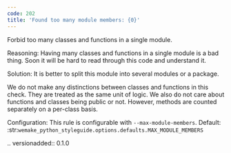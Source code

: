 ```yaml
---
code: 202
title: 'Found too many module members: {0}'
---
```



Forbid too many classes and functions in a single module.

Reasoning:
    Having many classes and functions in a single module is a bad thing.
    Soon it will be hard to read through this code and understand it.

Solution:
    It is better to split this module into several modules or a package.

We do not make any distinctions between classes and functions in this check.
They are treated as the same unit of logic.
We also do not care about functions and classes being public or not.
However, methods are counted separately on a per-class basis.

Configuration:
    This rule is configurable with ``--max-module-members``.
    Default:
    :str:`wemake_python_styleguide.options.defaults.MAX_MODULE_MEMBERS`

.. versionadded:: 0.1.0